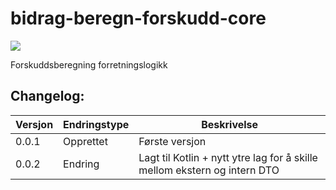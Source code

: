 # bidrag-beregn-forskudd-core

![](https://github.com/navikt/bidrag-beregn-forskudd-core/workflows/maven%20deploy/badge.svg)

Forskuddsberegning forretningslogikk

## Changelog:

Versjon | Endringstype      | Beskrivelse
--------|-------------------|------------
0.0.1   |  Opprettet        | Første versjon
0.0.2   |  Endring          | Lagt til Kotlin + nytt ytre lag for å skille mellom ekstern og intern DTO
